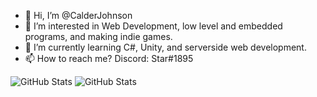 - 👋 Hi, I’m @CalderJohnson
- 👀 I’m interested in Web Development, low level and embedded programs, and making indie games.
- 🌱 I’m currently learning C#, Unity, and serverside web development.
- 📫 How to reach me? Discord: Star#1895

![GitHub Stats](https://github-readme-stats.vercel.app/api?username=CalderJohnson&theme=radical)
![GitHub Stats](https://github-readme-stats.vercel.app/api/top-langs?username=CalderJohnson&show_icons=true&locale=en&layout=compact)

<!---
CalderJohnson/CalderJohnson is a ✨ special ✨ repository because its `README.md` (this file) appears on your GitHub profile.
You can click the Preview link to take a look at your changes!
--->
